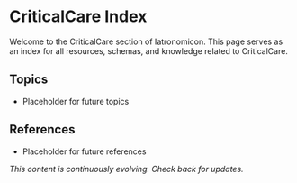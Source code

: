 # CriticalCare Index

Welcome to the CriticalCare section of Iatronomicon. This page serves as an index for all resources, schemas, and knowledge related to CriticalCare.

## Topics
- Placeholder for future topics

## References
- Placeholder for future references

*This content is continuously evolving. Check back for updates.*
